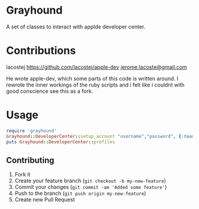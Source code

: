 # Grayhound

A set of classes to interact with applde developer center.

# Contributions #
lacostej
https://github.com/lacostej/apple-dev
jerome.lacoste@gmail.com

He wrote apple-dev, which some parts of this code is written around.
I rewrote the inner workings of the ruby scripts and i felt like i couldnt with good conscience see this as a fork.

# Usage #
```ruby
require 'grayhound'
Grayhound::DeveloperCenter::setup_account "username","password", {:team_name => 'team'}
puts Grayhound::DeveloperCenter::profiles
```

## Contributing

1. Fork it
2. Create your feature branch (`git checkout -b my-new-feature`)
3. Commit your changes (`git commit -am 'Added some feature'`)
4. Push to the branch (`git push origin my-new-feature`)
5. Create new Pull Request
